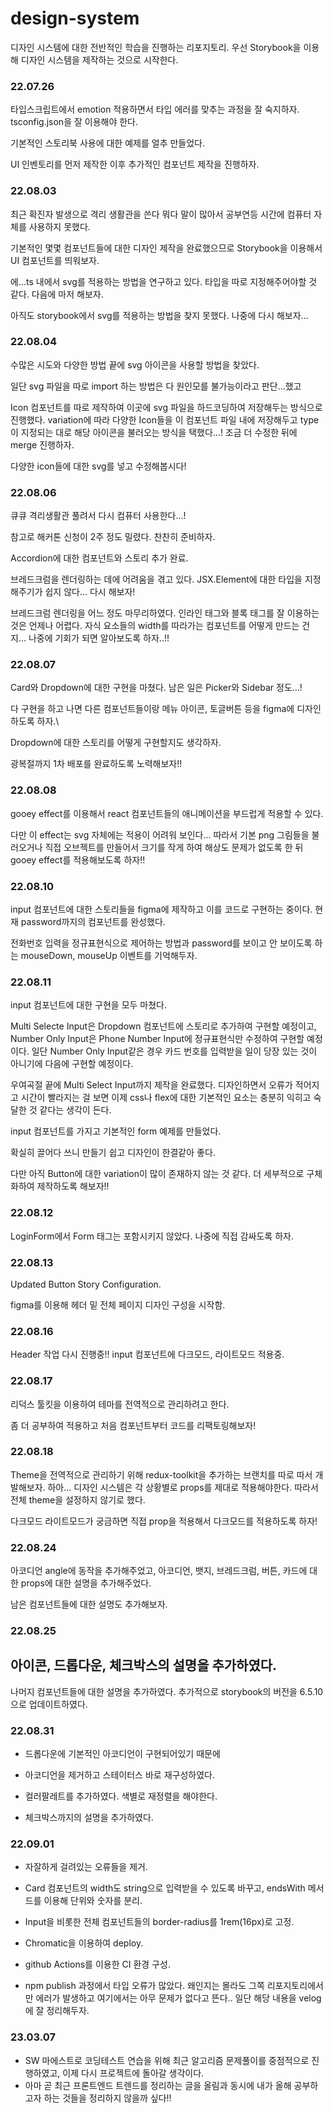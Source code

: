 # design-system

디자인 시스템에 대한 전반적인 학습을 진행하는 리포지토리.
우선 Storybook을 이용해 디자인 시스템을 제작하는 것으로 시작한다.

### 22.07.26

타입스크립트에서 emotion 적용하면서 타입 에러를 맞추는 과정을 잘 숙지하자.
tsconfig.json을 잘 이용해야 한다.

기본적인 스토리북 사용에 대한 예제를 얼추 만들었다.

UI 인벤토리를 먼저 제작한 이후 추가적인 컴포넌트 제작을 진행하자.

### 22.08.03

최근 확진자 발생으로 격리 생활관을 쓴다 뭐다 말이 많아서 공부연등 시간에 컴퓨터 자체를 사용하지 못했다.

기본적인 몇몇 컴포넌트들에 대한 디자인 제작을 완료했으므로 Storybook을 이용해서 UI 컴포넌트를 띄워보자.

에...ts 내에서 svg를 적용하는 방법을 연구하고 있다. 타입을 따로 지정해주어야할 것 같다. 다음에 마저 해보자.

아직도 storybook에서 svg를 적용하는 방법을 찾지 못했다. 나중에 다시 해보자...

### 22.08.04

수많은 시도와 다양한 방법 끝에 svg 아이콘을 사용할 방법을 찾았다.

일단 svg 파일을 따로 import 하는 방법은 다 원인모를 불가능이라고 판단...했고

Icon 컴포넌트를 따로 제작하여 이곳에 svg 파일을 하드코딩하여 저장해두는 방식으로 진행했다.
variation에 따라 다양한 Icon들을 이 컴포넌트 파일 내에 저장해두고 type이 지정되는 대로 해당 아이콘을 불러오는 방식을 택했다...!
조금 더 수정한 뒤에 merge 진행하자.

다양한 icon들에 대한 svg를 넣고 수정해봅시다!

### 22.08.06

큐큐 격리생활관 풀려서 다시 컴퓨터 사용한다...!

참고로 해커톤 신청이 2주 정도 밀렸다. 찬찬히 준비하자.

Accordion에 대한 컴포넌트와 스토리 추가 완료.

브레드크럼을 렌더링하는 데에 어려움을 겪고 있다. JSX.Element에 대한 타입을 지정해주기가 쉽지 않다... 다시 해보자!

브레드크럼 렌더링을 어느 정도 마무리하였다. 인라인 태그와 블록 태그를 잘 이용하는 것은 언제나 어렵다. 
자식 요소들의 width를 따라가는 컴포넌트를 어떻게 만드는 건지... 나중에 기회가 되면 알아보도록 하자..!!

### 22.08.07

Card와 Dropdown에 대한 구현을 마쳤다. 남은 일은 Picker와 Sidebar 정도...!

다 구현을 하고 나면 다른 컴포넌트들이랑 메뉴 아이콘, 토글버튼 등을 figma에 디자인하도록 하자.\

Dropdown에 대한 스토리를 어떻게 구현할지도 생각하자.

광복절까지 1차 배포를 완료하도록 노력해보자!!

### 22.08.08

gooey effect를 이용해서 react 컴포넌트들의 애니메이션을 부드럽게 적용할 수 있다.

다만 이 effect는 svg 자체에는 적용이 어려워 보인다...
따라서 기본 png 그림들을 불러오거나 직접 오브젝트를 만들어서 크기를 작게 하여 해상도 문제가 없도록 한 뒤
gooey effect를 적용해보도록 하자!!

### 22.08.10

input 컴포넌트에 대한 스토리들을 figma에 제작하고 이를 코드로 구현하는 중이다.
현재 password까지의 컴포넌트를 완성했다.

전화번호 입력을 정규표현식으로 제어하는 방법과
password를 보이고 안 보이도록 하는 mouseDown, mouseUp 이벤트를 기억해두자.

### 22.08.11

input 컴포넌트에 대한 구현을 모두 마쳤다.

Multi Selecte Input은 Dropdown 컴포넌트에 스토리로 추가하여 구현할 예정이고,
Number Only Input은 Phone Number Input에 정규표현식만 수정하여 구현할 예정이다.
일단 Number Only Input같은 경우 카드 번호를 입력받을 일이 당장 있는 것이 아니기에 다음에 구현할 예정이다.

우여곡절 끝에 Multi Select Input까지 제작을 완료했다. 디자인하면서 오류가 적어지고 시간이 빨라지는 걸 보면 이제 css나 flex에 대한 기본적인 요소는 충분히 익히고 숙달한 것 같다는 생각이 든다.

input 컴포넌트를 가지고 기본적인 form 예제를 만들었다.

확실히 끌어다 쓰니 만들기 쉽고 디자인이 한결같아 좋다.

다만 아직 Button에 대한 variation이 많이 존재하지 않는 것 같다.
더 세부적으로 구체화하여 제작하도록 해보자!!

### 22.08.12

LoginForm에서 Form 태그는 포함시키지 않았다. 나중에 직접 감싸도록 하자.

### 22.08.13

Updated Button Story Configuration.

figma를 이용해 헤더 밑 전체 페이지 디자인 구성을 시작함.

### 22.08.16

Header 작업 다시 진행중!!
input 컴포넌트에 다크모드, 라이트모드 적용중.

### 22.08.17

리덕스 툴킷을 이용하여 테마를 전역적으로 관리하려고 한다.

좀 더 공부하여 적용하고 처음 컴포넌트부터 코드를 리팩토링해보자!

### 22.08.18

Theme을 전역적으로 관리하기 위해 redux-toolkit을 추가하는 브랜치를 따로 따서 개발해보자.
하아...
디자인 시스템은 각 상황별로 props를 제대로 적용해야한다.
따라서 전체 theme을 설정하지 않기로 했다.

다크모드 라이트모드가 궁금하면 직접 prop을 적용해서 다크모드를 적용하도록 하자!

### 22.08.24

아코디언 angle에 동작을 추가해주었고, 
아코디언, 뱃지, 브레드크럼, 버튼, 카드에 대한 props에 대한 설명을 추가해주었다.

남은 컴포넌트들에 대한 설명도 추가해보자.

### 22.08.25

아이콘, 드롭다운, 체크박스의 설명을 추가하였다.
-
나머지 컴포넌트들에 대한 설명을 추가하였다.
추가적으로 storybook의 버전을 6.5.10으로 업데이트하였다.

### 22.08.31

- 드롭다운에 기본적인 아코디언이 구현되어있기 때문에
- 아코디언을 제거하고 스테이터스 바로 재구성하였다.

- 컬러팔레트를 추가하였다. 색별로 재정렬을 해야한다.

- 체크박스까지의 설명을 추가하였다.

### 22.09.01

- 자잘하게 걸려있는 오류들을 제거.
- Card 컴포넌트의 width도 string으로 입력받을 수 있도록 바꾸고, endsWith 메서드를 이용해 단위와 숫자를 분리.
- Input을 비롯한 전체 컴포넌트들의 border-radius를 1rem(16px)로 고정.

- Chromatic을 이용하여 deploy.
- github Actions를 이용한 CI 환경 구성.
- npm publish 과정에서 타입 오류가 많았다. 왜인지는 몰라도 그쪽 리포지토리에서만 에러가 발생하고 여기에서는 아무 문제가 없다고 뜬다..
일단 해당 내용을 velog에 잘 정리해두자.

### 23.03.07

- SW 마에스트로 코딩테스트 연습을 위해 최근 알고리즘 문제풀이를 중점적으로 진행하였고, 이제 다시 프로젝트에 돌아갈 생각이다.
- 아마 곧 최근 프론트엔드 트렌드를 정리하는 글을 올림과 동시에 내가 올해 공부하고자 하는 것들을 정리하지 않을까 싶다!!